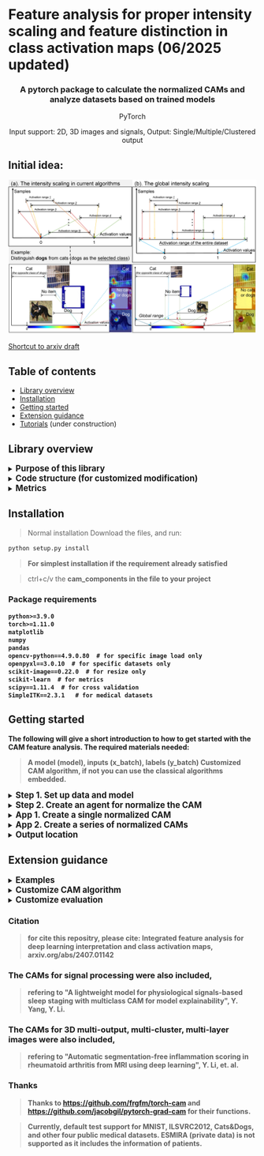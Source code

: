 # Feature analysis for proper intensity scaling and feature distinction in class activation maps (06/2025 updated)
</p>
<!--<h1 align="center"><b>Quantus</b></h1>-->
<h3 align="center"><b>A pytorch package to calculate the normalized CAMs and analyze datasets based on trained models</b></h3>
<p align="center">
  PyTorch
<p align="center">
  Input support: 2D, 3D images and signals, Output: Single/Multiple/Clustered output


## Initial idea:
<p align="center">
  <img width="650" src="https://github.com/YanliLi27/IFA/blob/main/example.jpg" alt="ExampleIFA">
</p>

[Shortcut to arxiv draft](https://arxiv.org/abs/2407.01142)


## Table of contents
* [Library overview](#library-overview)
* [Installation](#installation)
* [Getting started](#getting-started)
* [Extension guidance](#extension)
* [Tutorials](#tutorials) (under construction)


## Library overview
<details>
<summary><b><big>Purpose of this library</big></b></summary>
The purpose of this library is to provide a method that normalizes saliency maps generated by current CAM algorithms, and conducts population-level analysis of the activated features in the models.
</details>


<details>
<summary><b><big>Code structure (for customized modification)</big></b></summary>
The code structure of this library includes:
  
  > Core functions:

  <details>
  <summary><b><big>cam_components</big></b></summary>
    <p>The folder <code>cam_components</code> contains the core functionality of this method with the following structure:</p>
    <ul>
      <li>camagent.py: the agent to coordinate other components.</li>
      <li>core: gradient calculation <code>activations_and_gradients.py</code>, feature selection <code>feature_selection.py</code>, shared core CAM framework <code>sharedcam.py</code>, rescaler  <code>rescale.py</code>.</li>
      <li>agent: calculate the importance matrix factors <code>target_cam_calculation.py</code>, load and save importance matrix <code>im_func.py</code></li>
      <li>image: the function that normalize saliency maps <code>image_artist.py</code></li>
      <li>methods: a library of different CAM algorithms </li>
      <li>metric: a series of metrics used for evaluation </li>
      <li>preparation: dataset scan to calculate upper and lower limit <code>analyzer_util</code>, model output channel calculation <code>model_out_reader.py</code>, model weights randomization <code>model_random.py</code>, save name <code>name_finder.py</code></li>
      <li>utils: reshape the transformers' output to original image shape </li>
    </ul>
  </details>
  
  > Model and data for predefined examples:
  <details>
  <summary><b><big>predefined</big></b></summary>
    The folder contains the codes used for normalizing the eight datasets (MNIST, ILSVRC2012, Cats&Dogs, RSNA, LUNA, ESMIRA, ultrasound, SIIM)
  </details>
  
  > Runner for predefined examples:
  <details>
  <summary><b><big>runner</big></b></summary>
    The folder contains the runner used for normalizing the eight datasets (MNIST, ILSVRC2012, Cats&Dogs, RSNA, LUNA, ESMIRA, ultrasound, SIIM)
  </details>
  
  > Other utils:
  <details>
  <summary><b><big>otherutils/visual_components</big></b></summary>
  the folder contains the code used for random feature selection and other experiment utils.
  </details>

</details>



<details>
<summary><b><big>Metrics</big></b></summary>
Four metrics are included in this library:
<ul>
  <li>> Average increase and drop (decrease).</li>
  <li>> Insertion and deletion.</li>
  <li>> Correlation coefficients with model's outputs.</li>
  <li>> Perturbation (on the features) for feature-wise saliency.</li>
</ul>
</details>


## Installation
> Normal installation
Download the files, and run:
```bash
python setup.py install
```
> **For simplest installation if the requirement already satisfied**

> ctrl+c/v the <b>cam_components<b> in the file to your project


### Package requirements
```
python>=3.9.0
torch>=1.11.0
matplotlib
numpy
pandas
opencv-python==4.9.0.80  # for specific image load only
openpyxl==3.0.10  # for specific datasets only
scikit-image==0.22.0  # for resize only
scikit-learn  # for metrics
scipy==1.11.4  # for cross validation
SimpleITK==2.3.1   # for medical datasets
```

## Getting started
The following will give a short introduction to how to get started with the CAM feature analysis. The required materials needed:
> A model (model), inputs (x_batch), labels (y_batch)
> Customized CAM algorithm, if not you can use the classical algorithms embedded.

<details>
<summary><b><big>Step 1. Set up data and model</big></b></summary>
The first step is to have the data and model for calculating the normalized saliency maps, here we take MNIST classification task as an examples. (these predefined lines of code are simplified and adopted from ./runner/predefined_runner.py for easy use.)

```python
import torch
import torchvision
from torchvision import transforms
from cam_components.camagent import CAMAgent
  
# Enable GPU.
device = torch.device("cuda:0" if torch.cuda.is_available() else "cpu")

# Load a pre-trained model.
from predefined.natural_components.models.scratch_model import scratch_mnist
model = scratch_mnist(in_channel=in_channel, num_classes=num_classes)
# load example weights
if device.type == "cpu":
    model.load_state_dict(torch.load("weights/mnist_example.model", map_location=torch.device('cpu')))
else: 
    model.load_state_dict(torch.load("weights/mnist_example.model"))
target_layer:list = [model.conv3]

# Load datasets and make loaders.
dataset = torchvision.datasets.MNIST(root='./sample_data', download=True, transform=transforms.Compose([transforms.ToTensor()]))

# Load a batch of inputs and outputs to use for XAI evaluation.
x_batch, y_batch = iter(torch.utils.data.DataLoader(dataset, batch_size=24)).next()
x_batch, y_batch = x_batch.cpu().numpy(), y_batch.cpu().numpy()
```
</details>

<details>
<summary><b><big>Step 2. Create an agent for normalize the CAM</big></b></summary>
The second step is to create an agent to analyze the CAMs across the dataset and normalize the then generated CAMs.
> For output, you need a name of your task `your_task`.

```python
your_task:str = 'Example'  # name of the task 
agent = CAMAgent(model,   # your model
                 target_layer,  # the layer/layers for obtaining heatmaps
                 dataset,  # Dataset, not Dataloader
                 # The following attributes are typically default
                 groups=1,  # if group conv in your model
                 ram=False,  # for regression tasks, regression activation mapping
                 cam_method='fullcam',  # ['gradcam', , 'fullcam', 'gradcampp', 'xgradcam', ... ]
                 name_str=f'{your_task}',  # output name: './output/*namestr*/im'
                 batch_size=batch_size,  # for acceleration
                 select_category=select_category,  # default to be 0, the target category in your task
                 rescale='norm',  # ['norm', 'tanh']  different method for calibration and rescaling
                 remove_minus_flag=False,  # If only keep the values above 0 in orginal weighted heatmaps
                 scale_ratio=1,  # for better visualization
                 feature_selection='all',  # ['reverse_diff_top', 'max', 'top', 'diff_top', 'freq', 'index', 'all'] feature distinction
                 feature_selection_ratio=1.0,  # The ratio of selected features/all features
                 cam_type='2D')  # Output dimension.

```
</details>


<details>
<summary><b><big>App 1. Create a single normalized CAM</big></b></summary>
To create a single normalized CAM first extend it to shape of 2D [batch, 1, L, W] / 3D [batch, 1, H, L, W].

```python
x_batch, y_batch = iter(test_loader).next()
x_batch, y_batch = x_batch.cpu().numpy(), y_batch.cpu().numpy()
x_indiv, y_indiv = x_batch[0], y_batch[0]  # just example
x_indiv = torch.from_numpy(x_indiv[np.newaxis, :])  # .to(device) if model on device

indiv_cam = Agent.indiv_return(x_indiv, select_category)
# indiv_cam: shape of 2D [batch, 1(Group Conv), 1(category in list), L, W] / 3D [batch, 1(Group Conv), 1(category in list), H, L, W]
```
</details>



<details>
<summary><b><big>App 2. Create a series of normalized CAMs</big></b></summary>
To create a normalized CAM first extend it to shape of 2D [batch, 1, L, W] / 3D [batch, 1, H, L, W].

```python
Agent.creator_main(dataset,   # your dataset, optional - None = use dataset while initialization
                   [categories],    # select the categories
                   eval_act='corr',  # metrics calculation
                   # type of evaluation: 'corr':correlation, 'basic':mask-based evaluation, more see the paper
                   cam_save=True,  # If save the heatmaps in 'output/*namestr*/cam'
                   cluster=None,   # If merge the results of multiple outputs
                   use_origin=False,   # If overlay the original images and the heatmaps
                   max_iter=None)   # early stop steps
```
</details>

<details>
<summary><b><big>Output location</big></b></summary>
For the output, you can create a dir named output for collection, the default is './output/*namestr*/im&cam&figs'.
> Importance matrices for features: './output/*namestr*/im'
> Saved heatmaps: './output/*namestr*/cam'
> Metrics of evalution: './output/*namestr*/figs'
</details>


## Extension guidance

<details>
<summary><b><big>Examples</big></b></summary>
main.py provides some examples of runners, with some predefined tasks and datasets that were presented in the manuscript.
> Find them in the ./runner.
> In main.py, examples were given for generating CAMs of MNIST, ILSVRC2012, Cats&Dogs and other four medical image tasks with the default paths.
</details>


<details>
<summary><b><big>Customize CAM algorithm</big></b></summary>
> Add more CAM methods, please see the './cam_components/methods/*cam.py'
</details>

<details>
<summary><b><big>Customize evaluation</big></b></summary>
> Change the functions for importance matrices and evaluation, see './cam_components/metric/*.py'
</details>


### Citation
> for cite this repositry, please cite: Integrated feature analysis for deep learning interpretation and class activation maps, arxiv.org/abs/2407.01142

### The CAMs for signal processing were also included, 
> refering to "A lightweight model for physiological signals-based sleep staging with multiclass CAM for model explainability", Y. Yang, Y. Li.

### The CAMs for 3D multi-output, multi-cluster, multi-layer images were also included,
> refering to "Automatic segmentation-free inflammation scoring in rheumatoid arthritis from MRI using deep learning", Y. Li, et. al.

### Thanks
> Thanks to https://github.com/frgfm/torch-cam and https://github.com/jacobgil/pytorch-grad-cam for their functions.

> Currently, default test support for MNIST, ILSVRC2012, Cats&Dogs, and other four public medical datasets. ESMIRA (private data) is not supported as it includes the information of patients.

